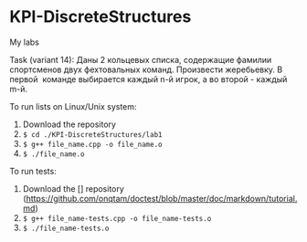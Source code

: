# KPI-DiscreteStructures
My labs

Task (variant 14):
Даны 2 кольцевых списка, содержащие фамилии спортсменов двух фехтовальных команд. Произвести жеребьевку. В первой  команде выбирается каждый n-й игрок, а во второй - каждый m-й.

To run lists on Linux/Unix system:
1. Download the repository
2. `$ cd ./KPI-DiscreteStructures/lab1`
3. `$ g++ file_name.cpp -o file_name.o`
4. `$ ./file_name.o`

To run tests:
1. Download the [<doctest>] repository (https://github.com/onqtam/doctest/blob/master/doc/markdown/tutorial.md)
2. `$ g++ file_name-tests.cpp -o file_name-tests.o`
3. `$ ./file_name-tests.o`
